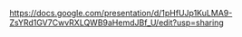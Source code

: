 
https://docs.google.com/presentation/d/1pHfUJp1KuLMA9-ZsYRd1GV7CwvRXLQWB9aHemdJBf_U/edit?usp=sharing
